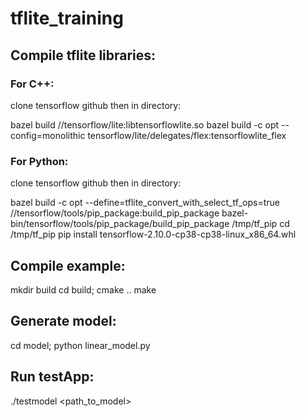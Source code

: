 # tflite_training

## Compile tflite libraries:

### For C++:

clone tensorflow github then in directory:

bazel build //tensorflow/lite:libtensorflowlite.so
bazel build -c opt --config=monolithic tensorflow/lite/delegates/flex:tensorflowlite_flex

### For Python:

clone tensorflow github then in directory:

bazel build -c opt --define=tflite_convert_with_select_tf_ops=true //tensorflow/tools/pip_package:build_pip_package
bazel-bin/tensorflow/tools/pip_package/build_pip_package /tmp/tf_pip
cd /tmp/tf_pip
pip install tensorflow-2.10.0-cp38-cp38-linux_x86_64.whl

## Compile example:

mkdir build
cd build; cmake ..
make

## Generate model:

cd model; python linear_model.py

## Run testApp:

./testmodel <path_to_model>